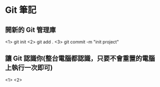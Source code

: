 # Git 筆記

## 開新的 Git 管理庫

<1> git init
<2> git add .
<3> git commit -m "init project"


## 讓 Git 認識你(整台電腦都認識，只要不會重置的電腦上執行一次即可)

<1>
<2>

